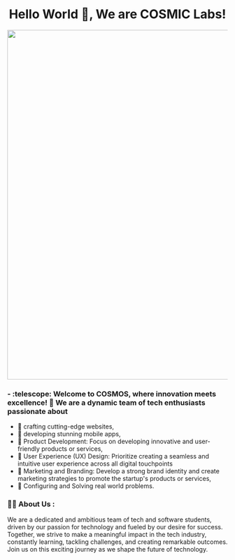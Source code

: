 

<div id="header" align="center">
  <h1>Hello World 👋, We are COSMIC Labs!</h1>
</div>


<div id="header" align="center" font="bold" >
  <img src="https://media.giphy.com/media/v1.Y2lkPTc5MGI3NjExM3VwcjAxNzA0cGg2YXk0enVpaGNnNmV1ajJmZmdzcXRwcm85bjRsYyZlcD12MV9pbnRlcm5hbF9naWZfYnlfaWQmY3Q9Zw/VoZ0MI75DCN58IKJil/giphy-downsized-large.gif" width="800"/>
</div>


<div>
 
  <h3>- :telescope: Welcome to COSMOS, where innovation meets excellence! 🚀 We are a dynamic team of tech enthusiasts passionate about</h3>

- :seedling: crafting cutting-edge websites,
- :seedling: developing stunning mobile apps,
- :seedling: Product Development: Focus on developing innovative and user-friendly products or services,
- :seedling: User Experience (UX) Design: Prioritize creating a seamless and intuitive user experience across all digital touchpoints
- :seedling: Marketing and Branding: Develop a strong brand identity and create marketing strategies to promote the startup's products or services,
- :seedling: Configuring and Solving real world problems.

### :woman_technologist: About Us :
<p>We are a dedicated and ambitious team of tech and software students, driven by our passion for technology and fueled by our desire for success. Together, we strive to make a meaningful impact in the tech industry, constantly learning, tackling challenges, and creating remarkable outcomes. Join us on this exciting journey as we shape the future of technology.</p>

